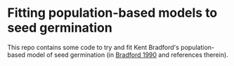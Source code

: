 # Fitting population-based models to seed germination

This repo contains some code to try and fit Kent Bradford's population-based 
model of seed germination (in [Bradford 1990](http://www.plantphysiol.org/content/94/2/840) 
and references therein).

